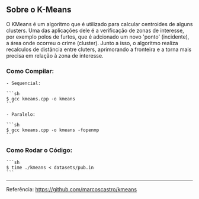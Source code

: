 ## Sobre o K-Means

O KMeans é um algoritmo que é utilizado para calcular centroides de alguns clusters. Uma das aplicações dele é a verificação de zonas de interesse, por exemplo polos de furtos, que é adcionado um novo 'ponto' (incidente), a área onde ocorreu o crime (cluster). Junto a isso, o algoritmo realiza recalculos de distância entre cluters, aprimorando a fronteira e a torna mais precisa em relação à zona de interesse.

### Como Compilar:

    - Sequencial:

    ```sh
    $ gcc kmeans.cpp -o kmeans
    ```

    - Paralelo:

    ```sh
    $ gcc kmeans.cpp -o kmeans -fopenmp
    ```

### Como Rodar o Código:

    ```sh
    $ time ./kmeans < datasets/pub.in
    ```
    
________________________________________________________________________________
Referência: https://github.com/marcoscastro/kmeans